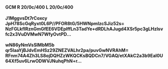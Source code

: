 #### GCM R 20/0c/400 L 20/0c/400
**J1MggvsDt7rCoxcy**<br/>**JpH78ScGqRyxt0L6P//PFOR8tG/5HWNpmIzcSJiz52s=**<br/>**NzFGLkfIRznGmGfEE6VDEplffLn3TadYe+dRDLhAJugd4XSr5pc3gLHzIsvfc2x3VuDVMwN7WfyOvtPD...**<br/><br/>
**wN86yNmVsSlMbM5b**<br/>**qr5IaaYjBJdvEmHSz29ZNEZVALhr2pa/puvGwNVRAhM=**<br/>**RFnm74A4Zh3LS8ojDQHZzWKQCKsBQDCn7/VGAQ/etXAkC2a3b9EaI0U64Xf5uv6LrwODWVJNuhqPhN+r...**